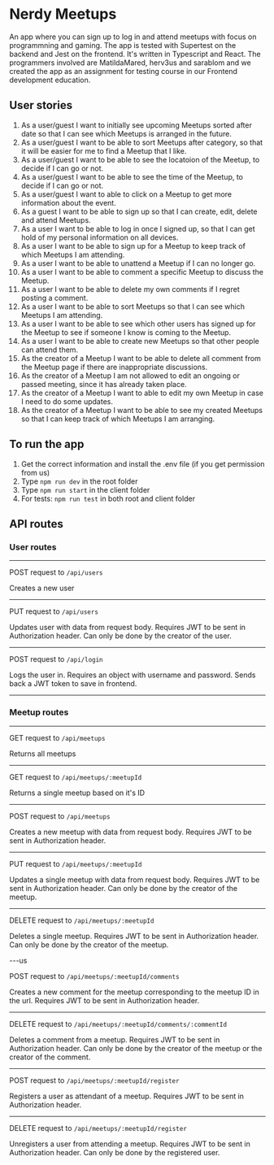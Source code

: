 # Nerdy Meetups

An app where you can sign up to log in and attend meetups with focus on programmning and gaming. The app is tested with Supertest on the backend and Jest on the frontend. It's written in Typescript and React. The programmers involved are MatildaMared, herv3us and sarablom and we created the app as an assignment for testing course in our Frontend development education.

## User stories

1. As a user/guest I want to initially see upcoming Meetups sorted after date so that I can see which Meetups is arranged in the future.
2. As a user/guest I want to be able to sort Meetups after category, so that it will be easier for me to find a Meetup that I like.
3. As a user/guest I want to be able to see the locatoion of the Meetup, to decide if I can go or not.
4. As a user/guest I want to be able to see the time of the Meetup, to decide if I can go or not.
5. As a user/guest I want to able to click on a Meetup to get more information about the event.
6. As a guest I want to be able to sign up so that I can create, edit, delete and attend Meetups.
7. As a user I want to be able to log in once I signed up, so that I can get hold of my personal information on all devices.
8. As a user I want to be able to sign up for a Meetup to keep track of which Meetups I am attending.
9. As a user I want to be able to unattend a Meetup if I can no longer go.
10. As a user I want to be able to comment a specific Meetup to discuss the Meetup.
11. As a user I want to be able to delete my own comments if I regret posting a comment.
12. As a user I want to be able to sort Meetups so that I can see which Meetups I am attending.
13. As a user I want to be able to see which other users has signed up for the Meetup to see if someone I know is coming to the Meetup.
14. As a user I want to be able to create new Meetups so that other people can attend them.
15. As the creator of a Meetup I want to be able to delete all comment from the Meetup page if there are inappropriate discussions.
16. As the creator of a Meetup I am not allowed to edit an ongoing or passed meeting, since it has already taken place.
17. As the creator of a Meetup I want to able to edit my own Meetup in case I need to do some updates.
18. As the creator of a Meetup I want to be able to see my created Meetups so that I can keep track of which Meetups I am arranging.

## To run the app

1. Get the correct information and install the .env file (if you get permission from us)
2. Type `npm run dev` in the root folder
3. Type `npm run start` in the client folder
4. For tests: `npm run test` in both root and client folder

## API routes

### User routes

---

POST request to `/api/users`

Creates a new user

---

PUT request to `/api/users`

Updates user with data from request body. Requires JWT to be sent in Authorization header. Can only be done by the creator of the user.

---

POST request to `/api/login`

Logs the user in. Requires an object with username and password. Sends back a JWT token to save in frontend.

---

### Meetup routes

---

GET request to `/api/meetups`

Returns all meetups

---

GET request to `/api/meetups/:meetupId`

Returns a single meetup based on it's ID

---

POST request to `/api/meetups`

Creates a new meetup with data from request body. Requires JWT to be sent in Authorization header.

---

PUT request to `/api/meetups/:meetupId`

Updates a single meetup with data from request body. Requires JWT to be sent in Authorization header. Can only be done by the creator of the meetup.

---

DELETE request to `/api/meetups/:meetupId`

Deletes a single meetup. Requires JWT to be sent in Authorization header. Can only be done by the creator of the meetup.

---us

POST request to `/api/meetups/:meetupId/comments`

Creates a new comment for the meetup corresponding to the meetup ID in the url. Requires JWT to be sent in Authorization header.

---

DELETE request to `/api/meetups/:meetupId/comments/:commentId`

Deletes a comment from a meetup. Requires JWT to be sent in Authorization header. Can only be done by the creator of the meetup or the creator of the comment.

---

POST request to `/api/meetups/:meetupId/register`

Registers a user as attendant of a meetup. Requires JWT to be sent in Authorization header.

---

DELETE request to `/api/meetups/:meetupId/register`

Unregisters a user from attending a meetup. Requires JWT to be sent in Authorization header. Can only be done by the registered user.
